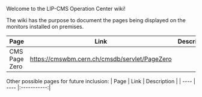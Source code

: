 Welcome to the LIP-CMS Operation Center wiki!

The wiki has the purpose to document the pages being displayed on the monitors installed on premises.

| Page | Link | Description | Monitor |
| ---- | ---- |:-----------:|:-------:|
| CMS Page Zero | https://cmswbm.cern.ch/cmsdb/servlet/PageZero | | |

Other possible pages for future inclusion:
| Page | Link | Description |
| ---- | ---- |:-----------:|